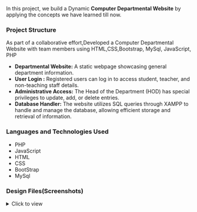 In this project, we build a  Dynamic **Computer Departmental Website** by applying the concepts we have learned till now.
### Project Structure

As part of a collaborative effort,Developed a Computer Departmental Website with team members using HTML,CSS,Bootstrap, MySql, JavaScript, PHP
- **Departmental Website:** A static webpage showcasing general department information.
- **User Login :** Registered users can log in to access student, teacher, and non-teaching staff details.
- **Administrative Access:** The Head of the Department (HOD) has special privileges to update, add, or delete entries.
- **Database Handler:** The website utilizes SQL queries through XAMPP to handle and manage the database, allowing efficient storage and retrieval of information.

### Languages and Technologies Used
- PHP
- JavaScript
- HTML
- CSS
- BootStrap
- MySql
  

### Design Files(Screenshots)
<details>
<summary>Click to view</summary>

- **HomePage**
-  ![Front Page](https://github.com/PRATIKBAGADE1/TYCompWeb/blob/master/ss/home%20page.png) <hr>
- **Developers:-**  ![Match Game](https://github.com/PRATIKBAGADE1/TYCompWeb/blob/master/ss/developers.png) <hr>
- **SDC club**![Scorecard](https://github.com/PRATIKBAGADE1/TYCompWeb/blob/master/ss/sdc.png) <hr>
- **SignIn Page** ![Scorecard](https://github.com/PRATIKBAGADE1/TYCompWeb/blob/master/ss/sign%20in.png) <hr>
- **Teachers Data** ![Scorecard](https://github.com/PRATIKBAGADE1/TYCompWeb/blob/master/ss/teachers.png) <hr>
- **HOD Login** ![Scorecard](https://github.com/PRATIKBAGADE1/TYCompWeb/blob/master/ss/HOD_Login.png) <hr>
- **Adding Students Data** ![Scorecard](https://github.com/PRATIKBAGADE1/TYCompWeb/blob/master/ss/add%20student.png) <hr>
- **Deleting and viewing Students**![Scorecard](https://github.com/PRATIKBAGADE1/TYCompWeb/blob/master/ss/deleting%20studunts.png) <hr>

</details>
